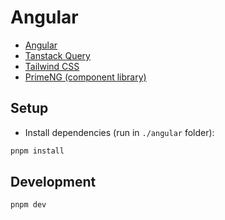 # Angular

- [Angular](https://angular.dev)
- [Tanstack Query](https://tanstack.com/query/latest/docs/angular/overview)
- [Tailwind CSS](https://tailwindcss.com)
- [PrimeNG (component library)](https://primeng.org)

## Setup

- Install dependencies (run in `./angular` folder):

```bash
pnpm install
```

## Development

```bash
pnpm dev
```
